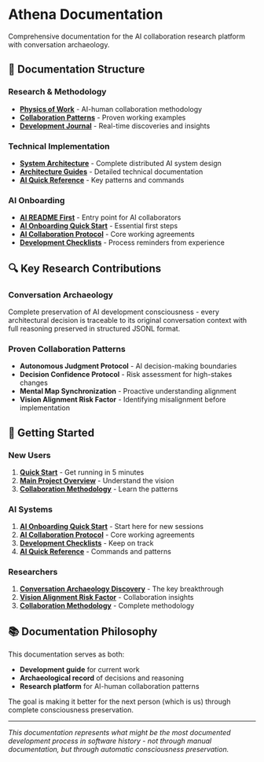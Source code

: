 # Athena Documentation

Comprehensive documentation for the AI collaboration research platform with conversation archaeology.

## 📁 Documentation Structure

### Research & Methodology
- **[Physics of Work](physics-of-work/)** - AI-human collaboration methodology
- **[Collaboration Patterns](collaboration/)** - Proven working examples
- **[Development Journal](journal/)** - Real-time discoveries and insights

### Technical Implementation
- **[System Architecture](SYSTEM_ARCHITECTURE.md)** - Complete distributed AI system design
- **[Architecture Guides](architecture/)** - Detailed technical documentation
- **[AI Quick Reference](AI_QUICK_REFERENCE.md)** - Key patterns and commands

### AI Onboarding
- **[AI README First](../AI_README_FIRST.md)** - Entry point for AI collaborators
- **[AI Onboarding Quick Start](AI_ONBOARDING_QUICKSTART.md)** - Essential first steps
- **[AI Collaboration Protocol](../AI_COLLABORATION_PROTOCOL.md)** - Core working agreements
- **[Development Checklists](DEVELOPMENT_CHECKLISTS.md)** - Process reminders from experience

## 🔍 Key Research Contributions

### Conversation Archaeology
Complete preservation of AI development consciousness - every architectural decision is traceable to its original conversation context with full reasoning preserved in structured JSONL format.

### Proven Collaboration Patterns
- **Autonomous Judgment Protocol** - AI decision-making boundaries
- **Decision Confidence Protocol** - Risk assessment for high-stakes changes  
- **Mental Map Synchronization** - Proactive understanding alignment
- **Vision Alignment Risk Factor** - Identifying misalignment before implementation

## 🚀 Getting Started

### New Users
1. **[Quick Start](QUICK_START.md)** - Get running in 5 minutes
2. **[Main Project Overview](../README.md)** - Understand the vision
3. **[Collaboration Methodology](COLLABORATION_METHODOLOGY.md)** - Learn the patterns

### AI Systems  
1. **[AI Onboarding Quick Start](AI_ONBOARDING_QUICKSTART.md)** - Start here for new sessions
2. **[AI Collaboration Protocol](../AI_COLLABORATION_PROTOCOL.md)** - Core working agreements
3. **[Development Checklists](DEVELOPMENT_CHECKLISTS.md)** - Keep on track
4. **[AI Quick Reference](AI_QUICK_REFERENCE.md)** - Commands and patterns

### Researchers
1. **[Conversation Archaeology Discovery](journal/2025-06-09-conversation-archaeology-discovery.md)** - The key breakthrough
2. **[Vision Alignment Risk Factor](journal/2025-06-09-vision-alignment-risk-factor.md)** - Collaboration insights
3. **[Collaboration Methodology](COLLABORATION_METHODOLOGY.md)** - Complete methodology

## 📚 Documentation Philosophy

This documentation serves as both:
- **Development guide** for current work
- **Archaeological record** of decisions and reasoning
- **Research platform** for AI-human collaboration patterns

The goal is making it better for the next person (which is us) through complete consciousness preservation.

---

*This documentation represents what might be the most documented development process in software history - not through manual documentation, but through automatic consciousness preservation.*
